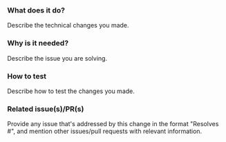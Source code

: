 ### What does it do?
Describe the technical changes you made.

### Why is it needed?
Describe the issue you are solving.

### How to test
Describe how to test the changes you made.

### Related issue(s)/PR(s)
Provide any issue that's addressed by this change in the format "Resolves #<issue number>", and mention other issues/pull requests with relevant information. 
